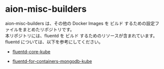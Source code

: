 # aion-misc-builders  

aion-misc-builders は、その他の Docker Images を ビルド するための設定ファイルをまとめたリポジトリです。  
本リポジトリには、fluentd を ビルド するためのリソースが含まれています。    
fluentd については、以下を参考にしてください。    

* [fluentd-core-kube](https://github.com/latonaio/fluentd-core-kube)   

* [fluentd-for-containers-mongodb-kube](https://github.com/latonaio/fluentd-for-containers-mongodb-kube)   

